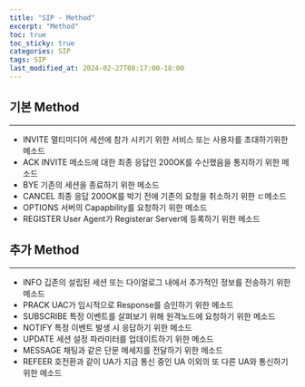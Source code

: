 ```yaml
---
title: "SIP - Method"
excerpt: "Method"
toc: true
toc_sticky: true
categories: SIP
tags: SIP
last_modified_at: 2024-02-27T08:17:00-18:00
---
```


## 기본 Method
***
- INVITE
  멀티미디어 세션에 참가 시키기 위한 서비스 또는 사용자를 초대하기위한 메소드
- ACK
  INVITE 메소드에 대한 최종 응답인 200OK를 수신했음을 통지하기 위한 메소드
- BYE
  기존의 세션을  종료하기 위한 메소드
- CANCEL
  최종 응답 200OK를 박기 전에 기존의 요청을 취소하기 위한 ㄷ메소드
- OPTIONS
  서버의 Capapbility를 요청하기 위한 메소드
- REGISTER
  User Agent가 Registerar Server에 등록하기 위한 메소드

## 추가 Method
***
- INFO
  깁존의 설립된 세션 또는 다이얼로그 내에서 추가적인 정보를 전송하기 위한 메소드
- PRACK
  UAC가 임시적으로 Response를 승인하기 위한 메소드
- SUBSCRIBE
  특정 이벤트를 살펴보기 위해 원격노드에 요청하기 위한 메소드
- NOTIFY
  특정 이벤트 발생 시 응답하기 위한 메소드
- UPDATE
  세션 설정 파라미터를 업데이트하기 위한 메소드
- MESSAGE
  채팅과 같은 단문 메세지를 전달하기 위한 메소드
- REFEER
  호전환과 같이 UA가 지금 통신 중인 UA 이외의 또 다른 UA와 통신하기 위한 메소드

